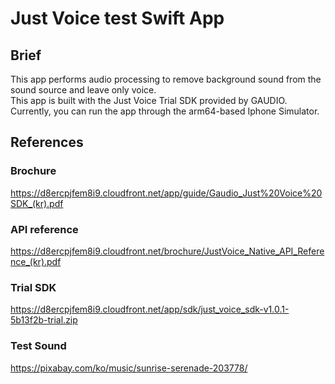 # Just Voice test Swift App
## Brief
This app performs audio processing to remove background sound from the sound source and leave only voice.  
This app is built with the Just Voice Trial SDK provided by GAUDIO.  
Currently, you can run the app through the arm64-based Iphone Simulator.  

## References

### Brochure
https://d8ercpjfem8i9.cloudfront.net/app/guide/Gaudio_Just%20Voice%20SDK_(kr).pdf

### API reference
https://d8ercpjfem8i9.cloudfront.net/brochure/JustVoice_Native_API_Reference_(kr).pdf

### Trial SDK
https://d8ercpjfem8i9.cloudfront.net/app/sdk/just_voice_sdk-v1.0.1-5b13f2b-trial.zip

### Test Sound
https://pixabay.com/ko/music/sunrise-serenade-203778/